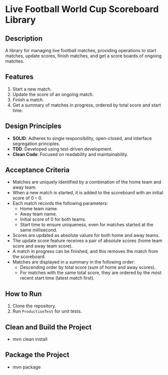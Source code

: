 # Live Football World Cup Scoreboard Library

## Description
A library for managing live football matches, providing operations to start matches, update scores, finish matches, 
and get a score boards of ongoing matches.

## Features
1. Start a new match.
2. Update the score of an ongoing match.
3. Finish a match.
4. Get a summary of matches in progress, ordered by total score and start time.

## Design Principles
- **SOLID**: Adheres to single responsibility, open-closed, and interface segregation principles.
- **TDD**: Developed using test-driven development.
- **Clean Code**: Focused on readability and maintainability.

## Acceptance Criteria
- Matches are uniquely identified by a combination of the home team and away team.
- When a new match is started, it is added to the scoreboard with an initial score of 0 – 0.
- Each match records the following parameters:
  - Home team name.
  - Away team name.
  - Initial score of 0 for both teams.
  - Start time to ensure uniqueness, even for matches started at the same millisecond.
- Scores are updated as absolute values for both home and away teams.
- The update score feature receives a pair of absolute scores (home team score and away team score).
- A match in progress can be finished, and this removes the match from the scoreboard.
- Matches are displayed in a summary in the following order:
  - Descending order by total score (sum of home and away scores).
  - For matches with the same total score, they are ordered by the most recent start time (latest match first).

## How to Run
1. Clone the repository.
2. Run `ProductionTest` for unit tests.

## Clean and Build the Project
- mvn clean install

## Package the Project
- mvn package